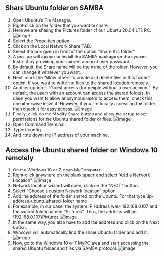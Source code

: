 ## Share Ubuntu folder on SAMBA

1. Open Ubuntu’s File Manager.
2. Right-click on the folder that you want to share.
3. Here we are sharing the Pictures folder of our Ubuntu 20.04 LTS PC.
![image](https://user-images.githubusercontent.com/18479844/178174999-4e557075-9fba-4f4c-8297-94521a879d7b.png)
4. Select the Properties option.
5. Click on the Local Network Share TAB.
6. Select the box given in front of the option “Share this folder“.
7. A pop-up will appear to install the SAMBA package on the system. Install it by providing your current account user password.
8. By default, the Share name will be the name of the folder. However, you can change it whatever you want.
9. Next, mark the “Allow others to create and delete files in this folder” option. If you want to write the files to the shared location remotely.
10. Another option is “Guest access (for people without a user account“. By default, the users with an account can access the shared folders. In case, you want to allow anonymous users to access them, check this one otherwise leave it. However, if you are locally accessing the folder then check it for easy access.
![image](https://user-images.githubusercontent.com/18479844/178175146-a44df5f8-195a-4a75-9193-d9cbd75008ff.png)
11. Finally, click on the Modify Share button and allow the setup to set permissions for the Ubuntu shared folder or files.
![image](https://user-images.githubusercontent.com/18479844/178175202-dc44871e-b0ab-46ea-89db-05bda9e388cd.png)
12. Open Command Terminal.
13. Type: ifconfig
14. And note down the IP address of your machine.

## Access the Ubuntu shared folder on Windows 10 remotely

1. On the Windows 10 or 7, open MyComputer.
2. Right-click anywhere on the blank space and select “Add a Network Location“.
![image](https://user-images.githubusercontent.com/18479844/178175442-8c09f40e-9ce0-47ee-9427-98c34964bbd5.png)
3. Network location wizard will open, click on the “NEXT” button.
4. Select “Choose a custom Network location” option.
5. Add the address of the folder shared on the Ubuntu. For that type \\ip-address-ubuntu\shared-folder name
6. For example, in our case, the system IP address was- 192.168.0.107 and the shared folder named “Pictures”. Thus, the address will be \\192.168.0.107\Pictures
![image](https://user-images.githubusercontent.com/18479844/178175521-434d41ec-6e8b-4238-bba5-cf49d5e1736d.png)
7. In the same way, you also have to add the address and click on the Next button.
8. Windows will automatically find the share Ubuntu folder and add it.
![image](https://user-images.githubusercontent.com/18479844/178175577-f7a12d6b-d243-4c05-9f60-8dc081a0a31e.png)
9. Now, go to the Windows 10 or 7 MyPC area and start accessing the shared Ubuntu folder and files via SAMBA protocol.
![image](https://user-images.githubusercontent.com/18479844/178175626-c25dbb5d-8b8d-4d8b-9c43-fa7bb39e9887.png)















